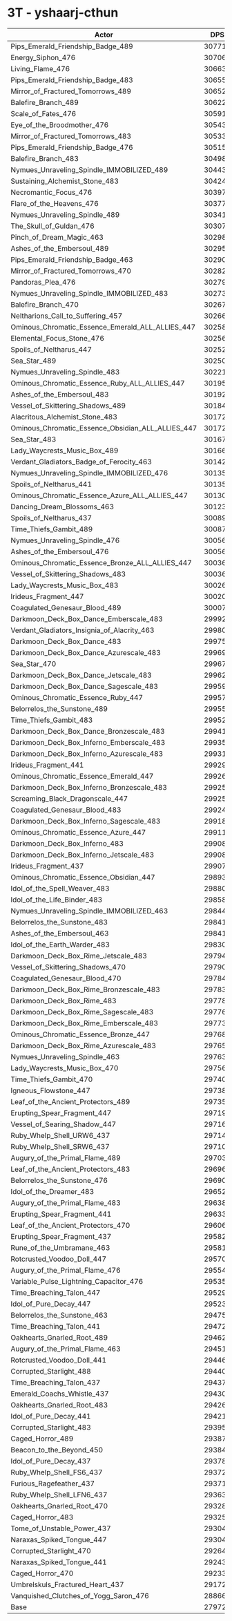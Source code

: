 # 3T - yshaarj-cthun
| Actor | DPS | Increase |
|---|:---:|:---:|
|Pips_Emerald_Friendship_Badge_489|307719|10.01%|
|Energy_Siphon_476|307064|9.77%|
|Living_Flame_476|306633|9.62%|
|Pips_Emerald_Friendship_Badge_483|306550|9.59%|
|Mirror_of_Fractured_Tomorrows_489|306522|9.58%|
|Balefire_Branch_489|306227|9.47%|
|Scale_of_Fates_476|305910|9.36%|
|Eye_of_the_Broodmother_476|305434|9.19%|
|Mirror_of_Fractured_Tomorrows_483|305337|9.15%|
|Pips_Emerald_Friendship_Badge_476|305158|9.09%|
|Balefire_Branch_483|304988|9.03%|
|Nymues_Unraveling_Spindle_IMMOBILIZED_489|304435|8.83%|
|Sustaining_Alchemist_Stone_483|304242|8.76%|
|Necromantic_Focus_476|303972|8.67%|
|Flare_of_the_Heavens_476|303770|8.59%|
|Nymues_Unraveling_Spindle_489|303410|8.47%|
|The_Skull_of_Guldan_476|303071|8.34%|
|Pinch_of_Dream_Magic_463|302983|8.31%|
|Ashes_of_the_Embersoul_489|302958|8.30%|
|Pips_Emerald_Friendship_Badge_463|302909|8.29%|
|Mirror_of_Fractured_Tomorrows_470|302827|8.26%|
|Pandoras_Plea_476|302796|8.25%|
|Nymues_Unraveling_Spindle_IMMOBILIZED_483|302735|8.22%|
|Balefire_Branch_470|302673|8.20%|
|Neltharions_Call_to_Suffering_457|302669|8.20%|
|Ominous_Chromatic_Essence_Emerald_ALL_ALLIES_447|302581|8.17%|
|Elemental_Focus_Stone_476|302563|8.16%|
|Spoils_of_Neltharus_447|302525|8.15%|
|Sea_Star_489|302508|8.14%|
|Nymues_Unraveling_Spindle_483|302214|8.04%|
|Ominous_Chromatic_Essence_Ruby_ALL_ALLIES_447|301958|7.95%|
|Ashes_of_the_Embersoul_483|301926|7.94%|
|Vessel_of_Skittering_Shadows_489|301848|7.91%|
|Alacritous_Alchemist_Stone_483|301729|7.86%|
|Ominous_Chromatic_Essence_Obsidian_ALL_ALLIES_447|301727|7.86%|
|Sea_Star_483|301677|7.85%|
|Lady_Waycrests_Music_Box_489|301668|7.84%|
|Verdant_Gladiators_Badge_of_Ferocity_463|301425|7.76%|
|Nymues_Unraveling_Spindle_IMMOBILIZED_476|301359|7.73%|
|Spoils_of_Neltharus_441|301355|7.73%|
|Ominous_Chromatic_Essence_Azure_ALL_ALLIES_447|301306|7.71%|
|Dancing_Dream_Blossoms_463|301235|7.69%|
|Spoils_of_Neltharus_437|300896|7.57%|
|Time_Thiefs_Gambit_489|300875|7.56%|
|Nymues_Unraveling_Spindle_476|300561|7.45%|
|Ashes_of_the_Embersoul_476|300561|7.45%|
|Ominous_Chromatic_Essence_Bronze_ALL_ALLIES_447|300364|7.38%|
|Vessel_of_Skittering_Shadows_483|300361|7.38%|
|Lady_Waycrests_Music_Box_483|300261|7.34%|
|Irideus_Fragment_447|300205|7.32%|
|Coagulated_Genesaur_Blood_489|300072|7.27%|
|Darkmoon_Deck_Box_Dance_Emberscale_483|299926|7.22%|
|Verdant_Gladiators_Insignia_of_Alacrity_463|299805|7.18%|
|Darkmoon_Deck_Box_Dance_483|299755|7.16%|
|Darkmoon_Deck_Box_Dance_Azurescale_483|299697|7.14%|
|Sea_Star_470|299679|7.13%|
|Darkmoon_Deck_Box_Dance_Jetscale_483|299628|7.11%|
|Darkmoon_Deck_Box_Dance_Sagescale_483|299597|7.10%|
|Ominous_Chromatic_Essence_Ruby_447|299573|7.09%|
|Belorrelos_the_Sunstone_489|299559|7.09%|
|Time_Thiefs_Gambit_483|299524|7.08%|
|Darkmoon_Deck_Box_Dance_Bronzescale_483|299413|7.04%|
|Darkmoon_Deck_Box_Inferno_Emberscale_483|299356|7.02%|
|Darkmoon_Deck_Box_Inferno_Azurescale_483|299316|7.00%|
|Irideus_Fragment_441|299298|7.00%|
|Ominous_Chromatic_Essence_Emerald_447|299265|6.98%|
|Darkmoon_Deck_Box_Inferno_Bronzescale_483|299258|6.98%|
|Screaming_Black_Dragonscale_447|299254|6.98%|
|Coagulated_Genesaur_Blood_483|299244|6.98%|
|Darkmoon_Deck_Box_Inferno_Sagescale_483|299180|6.95%|
|Ominous_Chromatic_Essence_Azure_447|299116|6.93%|
|Darkmoon_Deck_Box_Inferno_483|299087|6.92%|
|Darkmoon_Deck_Box_Inferno_Jetscale_483|299082|6.92%|
|Irideus_Fragment_437|299074|6.92%|
|Ominous_Chromatic_Essence_Obsidian_447|298934|6.87%|
|Idol_of_the_Spell_Weaver_483|298804|6.82%|
|Idol_of_the_Life_Binder_483|298581|6.74%|
|Nymues_Unraveling_Spindle_IMMOBILIZED_463|298442|6.69%|
|Belorrelos_the_Sunstone_483|298417|6.68%|
|Ashes_of_the_Embersoul_463|298414|6.68%|
|Idol_of_the_Earth_Warder_483|298305|6.64%|
|Darkmoon_Deck_Box_Rime_Jetscale_483|297947|6.51%|
|Vessel_of_Skittering_Shadows_470|297906|6.50%|
|Coagulated_Genesaur_Blood_470|297841|6.47%|
|Darkmoon_Deck_Box_Rime_Bronzescale_483|297834|6.47%|
|Darkmoon_Deck_Box_Rime_483|297785|6.45%|
|Darkmoon_Deck_Box_Rime_Sagescale_483|297769|6.45%|
|Darkmoon_Deck_Box_Rime_Emberscale_483|297731|6.44%|
|Ominous_Chromatic_Essence_Bronze_447|297683|6.42%|
|Darkmoon_Deck_Box_Rime_Azurescale_483|297650|6.41%|
|Nymues_Unraveling_Spindle_463|297635|6.40%|
|Lady_Waycrests_Music_Box_470|297567|6.38%|
|Time_Thiefs_Gambit_470|297400|6.32%|
|Igneous_Flowstone_447|297381|6.31%|
|Leaf_of_the_Ancient_Protectors_489|297351|6.30%|
|Erupting_Spear_Fragment_447|297191|6.24%|
|Vessel_of_Searing_Shadow_447|297165|6.23%|
|Ruby_Whelp_Shell_URW6_437|297141|6.22%|
|Ruby_Whelp_Shell_SRW6_437|297101|6.21%|
|Augury_of_the_Primal_Flame_489|297030|6.19%|
|Leaf_of_the_Ancient_Protectors_483|296967|6.16%|
|Belorrelos_the_Sunstone_476|296901|6.14%|
|Idol_of_the_Dreamer_483|296524|6.00%|
|Augury_of_the_Primal_Flame_483|296380|5.95%|
|Erupting_Spear_Fragment_441|296330|5.93%|
|Leaf_of_the_Ancient_Protectors_470|296065|5.84%|
|Erupting_Spear_Fragment_437|295825|5.75%|
|Rune_of_the_Umbramane_463|295813|5.75%|
|Rotcrusted_Voodoo_Doll_447|295704|5.71%|
|Augury_of_the_Primal_Flame_476|295540|5.65%|
|Variable_Pulse_Lightning_Capacitor_476|295358|5.59%|
|Time_Breaching_Talon_447|295290|5.56%|
|Idol_of_Pure_Decay_447|295235|5.54%|
|Belorrelos_the_Sunstone_463|294754|5.37%|
|Time_Breaching_Talon_441|294720|5.36%|
|Oakhearts_Gnarled_Root_489|294623|5.32%|
|Augury_of_the_Primal_Flame_463|294512|5.28%|
|Rotcrusted_Voodoo_Doll_441|294463|5.27%|
|Corrupted_Starlight_488|294405|5.25%|
|Time_Breaching_Talon_437|294377|5.24%|
|Emerald_Coachs_Whistle_437|294301|5.21%|
|Oakhearts_Gnarled_Root_483|294263|5.20%|
|Idol_of_Pure_Decay_441|294215|5.18%|
|Corrupted_Starlight_483|293951|5.08%|
|Caged_Horror_489|293873|5.06%|
|Beacon_to_the_Beyond_450|293844|5.05%|
|Idol_of_Pure_Decay_437|293787|5.03%|
|Ruby_Whelp_Shell_FS6_437|293723|5.00%|
|Furious_Ragefeather_437|293711|5.00%|
|Ruby_Whelp_Shell_LFN6_437|293631|4.97%|
|Oakhearts_Gnarled_Root_470|293289|4.85%|
|Caged_Horror_483|293259|4.84%|
|Tome_of_Unstable_Power_437|293043|4.76%|
|Naraxas_Spiked_Tongue_447|293042|4.76%|
|Corrupted_Starlight_470|292642|4.62%|
|Naraxas_Spiked_Tongue_441|292431|4.54%|
|Caged_Horror_470|292336|4.51%|
|Umbrelskuls_Fractured_Heart_437|291724|4.29%|
|Vanquished_Clutches_of_Yogg_Saron_476|288664|3.19%|
|Base|279729|0.00%|
